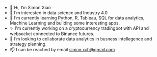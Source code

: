 - 👋 Hi, I’m Simon Xiao
- 👀 I’m interested in data science and Industry 4.0
- 🌱 I’m currently learning Python, R, Tableau, SQL for data analytics, Machine Learning and building some interesting apps.
- ✨ I'm currently working on a cryptocurrency tradingbot with API and websocket connected to Binance futures.
- 💞️ I’m looking to collaborate data analytics in busness intellegence and strategy planning.
- 📫 I can be reached by email simon.xch@gmail.com

<!---
Simonxch/Simonxch is a ✨ special ✨ repository because its `README.md` (this file) appears on your GitHub profile.
You can click the Preview link to take a look at your changes.
--->
